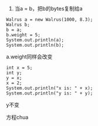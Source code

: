 1. 当a = b，把b的bytes复制给a
```
Walrus a = new Walrus(1000, 8.3);
Walrus b;
b = a;
b.weight = 5;
System.out.println(a);
System.out.println(b);
```
a.weight同样会改变
```
int x = 5;
int y;
y = x;
x = 2;
System.out.println("x is: " + x);
System.out.println("y is: " + y);
```
y不变

方程chua
<!--stackedit_data:
eyJoaXN0b3J5IjpbMTc0ODk4MTk1NiwxOTQxMzE1MjcxXX0=
-->